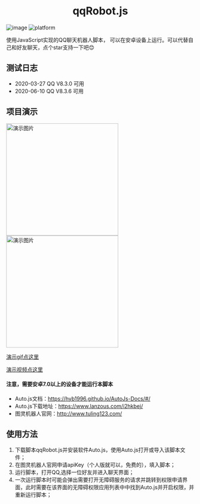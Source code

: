 <h1 align="center">qqRobot.js</h1>


![image](https://img.shields.io/badge/license-MIT-red)
![platform](https://img.shields.io/badge/platform-android%20%5E7.0-green)
<div>

使用JavaScript实现的QQ聊天机器人脚本， 可以在安卓设备上运行。可以代替自己和好友聊天，点个star支持一下吧:blush:
## 测试日志
- 2020-03-27 QQ V8.3.0 可用
- 2020-06-10 QQ V8.3.6 可用

## 项目演示
<img alt="演示图片" src="http://back.1cloud.xyz/uploadImg/1591788324822_robot1.jpg"  width="300" />


<img alt="演示图片" src="http://back.1cloud.xyz/uploadImg/1591788363609_robot2.jpg" width="300" />


[演示gif点这里](http://back.1cloud.xyz/uploadImg/1591787872254_qqRobot.gif)

[演示视频点这里](https://v.qq.com/x/page/f0951t6g2mn.html?vuid24=%2B7RXi3cEu2ZkJ5tryXAXIw%3D%3D&url_from=share&second_share=0&share_from=copy)

#### 注意，需要安卓7.0以上的设备才能运行本脚本


</div>

- Auto.js文档：https://hyb1996.github.io/AutoJs-Docs/#/
- Auto.js下载地址：https://www.lanzous.com/i2hkbej/
- 图灵机器人官网：http://www.tuling123.com/


## 使用方法

1. 下载脚本qqRobot.js并安装软件Auto.js，使用Auto.js打开或导入该脚本文件；
2. 在图灵机器人官网申请apiKey（个人版就可以，免费的），填入脚本；
2. 运行脚本，打开QQ,选择一位好友并进入聊天界面；
3. 一次运行脚本时可能会弹出需要打开无障碍服务的请求并跳转到权限申请界面，此时需要在该界面的无障碍权限应用列表中中找到Auto.js并开启权限，并重新运行脚本；
